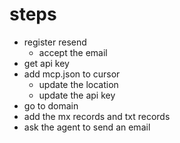 # steps
- register resend
    - accept the email
- get api key 
- add mcp.json to cursor 
    - update the location
    - update the api key
- go to domain 
- add the mx records and txt records
- ask the agent to send an email